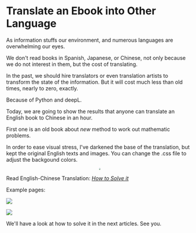 # Translate an Ebook into Other Language


As information stuffs our environment, and numerous languages are overwhelming our eyes.

We don't read books in Spanish, Japanese, or Chinese, not only because we do not interest in them, but the cost of translating.

In the past, we should hire translators or even translation artists to transform the state of the information. But it will cost much less than old times, nearly to zero, exactly.

Because of Python and deepL.

Today, we are going to show the results that anyone can translate an English book to Chinese in an hour.

First one is an old book about *new* method to work out mathematic problems.

In order to ease visual stress, I've darkened the base of the translation, but kept the original English texts and images. You can change the .css file to adjust the backgound colors.



<div align = "center"><a href="https://doraemonj.github.io/docs/b29_how_to_solve_it/en_zh.html" target="_blank"><img src="https://doraemonj.github.io/docs/b29_how_to_solve_it/cover.jpg" style="zoom: 30%;"/></a></div>

Read English-Chinese Translation:  [*How to Solve it*](https://doraemonj.github.io/docs/b29_how_to_solve_it/en_zh.html)

Example pages:

![](https://doraemonj.github.io/pics/screenshot_20220520_211800.png)

![](https://doraemonj.github.io/pics/screenshot_20220520_211902.png)

We'll have a look at how to solve it in the next articles. See you.

